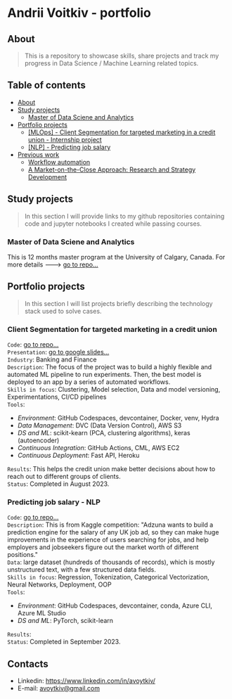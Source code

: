 <!--
**avoytkiv/avoytkiv** is a ✨ _special_ ✨ repository because its `README.md` (this file) appears on your GitHub profile.

Here are some ideas to get you started:

- 🔭 I’m currently working on ...
- 🌱 I’m currently learning ...
- 👯 I’m looking to collaborate on ...
- 🤔 I’m looking for help with ...
- 💬 Ask me about ...
- 📫 How to reach me: ...
- 😄 Pronouns: ...
- ⚡ Fun fact: ...
-->

# Andrii Voitkiv - portfolio
## About
> This is a repository to showcase skills, share projects and track my progress in Data Science / Machine Learning related topics. 

## Table of contents
- [About](#About)
- [Study projects](#Study-projects)
  - [Master of Data Sciene and Analytics](#Master-of-Data-Sciene-and-Analytics)
- [Portfolio projects](#Portfolio-projects) 
  - [[MLOps] - Client Segmentation for targeted marketing in a credit union - Internship project](#Client-Segmentation-for-targeted-marketing-in-a-credit-union)
  - [[NLP] - Predicting job salary](#Predicting-job-salary)
- [Previous work](#Previous-work)
  - [Workflow automation](https://github.com/avoytkiv/automating-workflow)
  - [A Market-on-the-Close Approach: Research and Strategy Development](https://github.com/avoytkiv/moc_imbalance_flip)
<!--
- [Certificates](#Certificates)
-->


## Study projects
> In this section I will provide links to my github repositories containing code and jupyter notebooks I created while passing courses.

### Master of Data Sciene and Analytics
This is 12 months master program at the University of Calgary, Canada. 
For more details ---> [go to repo...](https://github.com/avoytkiv/MDSA-UofC)


## Portfolio projects
> In this section I will list projects briefly describing the technology stack used to solve cases.

### Client Segmentation for targeted marketing in a credit union 

`Code`: [go to repo...](https://github.com/avoytkiv/credit-mlops)  
`Presentation`: [go to google slides...](https://docs.google.com/presentation/d/1pDSZ51ej2VtzNydxAlhoLrQY95iydV-mELwKtUmL1QI/edit?usp=sharing)  
`Industry`: Banking and Finance   
`Description`: The focus of the project was to build a highly flexible and automated ML pipeline to run experiments. Then, the best model is deployed to an app by a series of automated workflows.   
`Skills in focus`: Clustering, Model selection, Data and model versioning, Experimentations, CI/CD pipelines   
`Tools`:
 - *Environment*: GitHub Codespaces, devcontainer, Docker, venv, Hydra
 - *Data Management*: DVC (Data Version Control), AWS S3
 - *DS and ML*: scikit-kearn (PCA, clustering algorithms), keras (autoencoder)
 - *Continuous Integration*: GitHub Actions, CML, AWS EC2
 - *Continuous Deployment*: Fast API, Heroku  

`Results`: This helps the credit union make better decisions about how to reach out to different groups of clients.  
`Status`: Completed in August 2023.

### Predicting job salary - NLP

`Code`: [go to repo...](https://github.com/avoytkiv/credit-mlops)   
`Description`: This is from Kaggle competition: "Adzuna wants to build a prediction engine for the salary of any UK job ad, so they can make huge improvements in the experience of users searching for jobs, and help employers and jobseekers figure out the market worth of different positions."   
`Data`: large dataset (hundreds of thousands of records), which is mostly unstructured text, with a few structured data fields.   
`Skills in focus`: Regression, Tokenization, Categorical Vectorization, Neural Networks, Deployment, OOP   
`Tools`:
 - *Environment*: GitHub Codespaces, devcontainer, conda, Azure CLI, Azure ML Studio
 - *DS and ML*: PyTorch, scikit-learn   

`Results`:    
`Status`: Completed in September 2023.


## Contacts
- Linkedin: https://www.linkedin.com/in/avoytkiv/
- E-mail: avoytkiv@gmail.com

